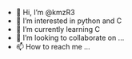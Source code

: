 - 👋 Hi, I’m @kmzR3
- 👀 I’m interested in python and C 
- 🌱 I’m currently learning C
- 💞️ I’m looking to collaborate on ...
- 📫 How to reach me ...

<!---
kmzR3/kmzR3 is a ✨ special ✨ repository because its `README.md` (this file) appears on your GitHub profile.
You can click the Preview link to take a look at your changes.
--->
